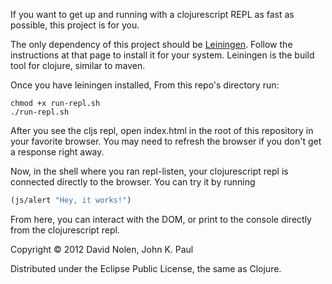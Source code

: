 If you want to get up and running with a clojurescript REPL as fast as possible, this project is for you.

The only dependency of this project should be [Leiningen](https://github.com/technomancy/leiningen). Follow the instructions at that page to install it for your system. Leiningen is the build tool for clojure, similar to maven. 

Once you have leiningen installed, From this repo's directory run:

```shell
chmod +x run-repl.sh
./run-repl.sh
```

After you see the cljs repl, open index.html in the root of this repository in your favorite browser. You may need to refresh the browser if you don't get a response right away.

Now, in the shell where you ran repl-listen, your clojurescript repl is connected directly to the browser. You can try it by running

```clojure
(js/alert "Hey, it works!")
```

From here, you can interact with the DOM, or print to the console directly from the clojurescript repl.

Copyright © 2012 David Nolen, John K. Paul

Distributed under the Eclipse Public License, the same as Clojure.
